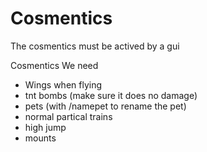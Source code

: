 # Cosmentics

The cosmentics must be actived by a gui

Cosmentics We need 

- Wings when flying
- tnt bombs (make sure it does no damage)
- pets (with /namepet <name> to rename the pet)
- normal partical trains
- high jump
- mounts
